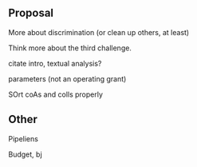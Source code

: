 
## Proposal

More about discrimination (or clean up others, at least)

Think more about the third challenge.

citate intro, textual analysis?

parameters (not an operating grant)

SOrt coAs and colls properly

## Other

Pipeliens

Budget, bj
